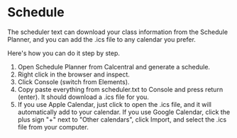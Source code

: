 # Schedule

The scheduler text can download your class information from the Schedule Planner, and you can add the .ics file to any calendar you prefer. 

Here's how you can do it step by step. 
1. Open Schedule Planner from Calcentral and generate a schedule. 
2. Right click in the browser and inspect. 
3. Click Console (switch from Elements). 
4. Copy paste everything from scheduler.txt to Console and press return (enter). It should download a .ics file for you. 
5. If you use Apple Calendar, just click to open the .ics file, and it will automatically add to your calendar. If you use Google Calendar, click the plus sign "+" next to "Other calendars", click Import, and select the .ics file from your computer.
